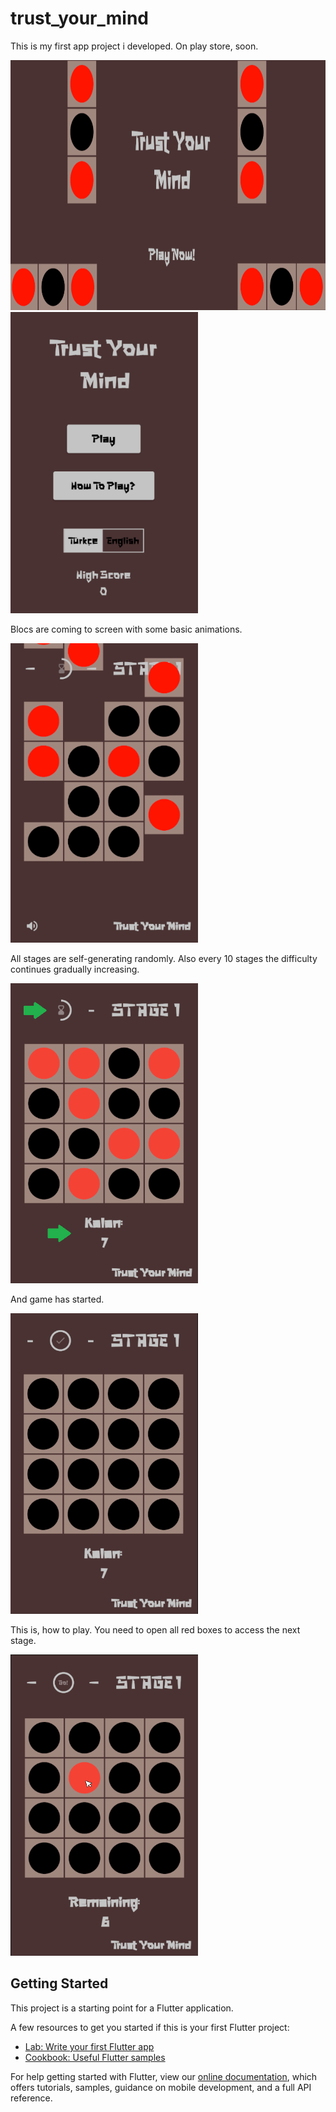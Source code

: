 # trust_your_mind

This is my first app project i developed. On play store, soon. 

<img src="assets/Images/bigpic.png" height ="400" >
<img src="assets/Images/mainpage.png" width ="300">


 Blocs are coming to screen with some basic animations.  
 
<img src="assets/Images/blocs.png" width ="300">


 All stages are self-generating randomly. Also every 10 stages the difficulty continues gradually increasing.
 
<img src="assets/Images/tutorial1.png" width ="300">


 And game has started.
 
<img src="assets/Images/tutorial2.png" width ="300">


This is, how to play. You need to open all red boxes to access the next stage. 

<img src="assets/Images/tutorial3.png" width ="300">

## Getting Started

This project is a starting point for a Flutter application.

A few resources to get you started if this is your first Flutter project:

- [Lab: Write your first Flutter app](https://flutter.dev/docs/get-started/codelab)
- [Cookbook: Useful Flutter samples](https://flutter.dev/docs/cookbook)

For help getting started with Flutter, view our
[online documentation](https://flutter.dev/docs), which offers tutorials,
samples, guidance on mobile development, and a full API reference.
